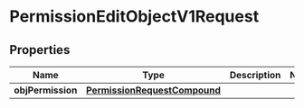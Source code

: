 
# PermissionEditObjectV1Request

## Properties
Name | Type | Description | Notes
------------ | ------------- | ------------- | -------------
**objPermission** | [**PermissionRequestCompound**](PermissionRequestCompound.md) |  | 



